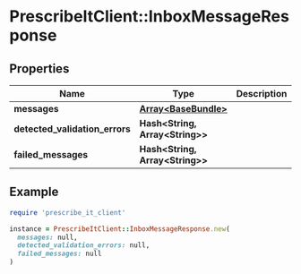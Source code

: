 # PrescribeItClient::InboxMessageResponse

## Properties

| Name | Type | Description | Notes |
| ---- | ---- | ----------- | ----- |
| **messages** | [**Array&lt;BaseBundle&gt;**](BaseBundle.md) |  | [optional] |
| **detected_validation_errors** | **Hash&lt;String, Array&lt;String&gt;&gt;** |  | [optional] |
| **failed_messages** | **Hash&lt;String, Array&lt;String&gt;&gt;** |  | [optional] |

## Example

```ruby
require 'prescribe_it_client'

instance = PrescribeItClient::InboxMessageResponse.new(
  messages: null,
  detected_validation_errors: null,
  failed_messages: null
)
```

